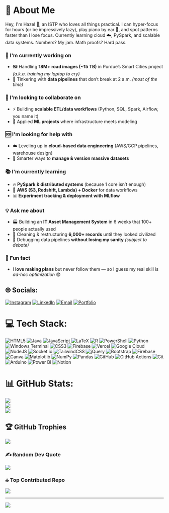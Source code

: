 # 💫 About Me
Hey, I'm Hazel 👋, an ISTP who loves all things practical. I can hyper-focus for hours (or be impressively lazy), play piano by ear 🎹, and spot patterns faster than I lose focus. Currently learning cloud ☁️, PySpark, and scalable data systems. Numbers? My jam. Math proofs? Hard pass.

### 🚀 I'm currently working on
- 🖼️ Handling **18M+ road images (~15 TB)** in Purdue’s Smart Cities project *(a.k.a. training my laptop to cry)*  
- 🔧 Tinkering with **data pipelines** that don’t break at 2 a.m. *(most of the time)*  

### 🤝 I'm looking to collaborate on
- ⚡ Building **scalable ETL/data workflows** (Python, SQL, Spark, Airflow, you name it)  
- 🧠 Applied **ML projects** where infrastructure meets modeling  

### 🆘 I'm looking for help with
- ☁️ Leveling up in **cloud-based data engineering** (AWS/GCP pipelines, warehouse design)  
- 📂 Smarter ways to **manage & version massive datasets**  

### 📚 I'm currently learning
- 🔥 **PySpark & distributed systems** (because 1 core isn’t enough)  
- 🐳 **AWS (S3, Redshift, Lambda) + Docker** for data workflows  
- 📊 **Experiment tracking & deployment with MLflow**  

### 💡 Ask me about
- 🏭 Building an **IT Asset Management System** in 6 weeks that 100+ people actually used  
- 🧹 Cleaning & restructuring **6,000+ records** until they looked civilized  
- 🐛 Debugging data pipelines **without losing my sanity** *(subject to debate)*  

### 🎲 Fun fact
- I **love making plans** but never follow them — so I guess my real skill is *ad-hoc optimization* 😎  


## 🌐 Socials:
[![Instagram](https://img.shields.io/badge/Instagram-E4405F?style=for-the-badge&logoColor=white)](https://instagram.com/tran.nc) 
[![LinkedIn](https://img.shields.io/badge/LinkedIn-0077B5?style=for-the-badge&logoColor=white)](https://linkedin.com/in/tran-vo-purdue) 
[![Email](https://img.shields.io/badge/Email-D14836?style=for-the-badge&logoColor=white)](mailto:ngoctranvl2006@gmail.com) 
[![Portfolio](https://img.shields.io/badge/Portfolio-6C63FF?style=for-the-badge&logoColor=white)](https://hazel-portfolio-theta.vercel.app/)


# 💻 Tech Stack:
![HTML5](https://img.shields.io/badge/html5-%23E34F26.svg?style=for-the-badge&logo=html5&logoColor=white) ![Java](https://img.shields.io/badge/java-%23ED8B00.svg?style=for-the-badge&logo=openjdk&logoColor=white) ![JavaScript](https://img.shields.io/badge/javascript-%23323330.svg?style=for-the-badge&logo=javascript&logoColor=%23F7DF1E) ![LaTeX](https://img.shields.io/badge/latex-%23008080.svg?style=for-the-badge&logo=latex&logoColor=white) ![R](https://img.shields.io/badge/r-%23276DC3.svg?style=for-the-badge&logo=r&logoColor=white) ![PowerShell](https://img.shields.io/badge/PowerShell-%235391FE.svg?style=for-the-badge&logo=powershell&logoColor=white) ![Python](https://img.shields.io/badge/python-3670A0?style=for-the-badge&logo=python&logoColor=ffdd54) ![Windows Terminal](https://img.shields.io/badge/Windows%20Terminal-%234D4D4D.svg?style=for-the-badge&logo=windows-terminal&logoColor=white) ![CSS3](https://img.shields.io/badge/css3-%231572B6.svg?style=for-the-badge&logo=css3&logoColor=white) ![Firebase](https://img.shields.io/badge/firebase-%23039BE5.svg?style=for-the-badge&logo=firebase) ![Vercel](https://img.shields.io/badge/vercel-%23000000.svg?style=for-the-badge&logo=vercel&logoColor=white) ![Google Cloud](https://img.shields.io/badge/GoogleCloud-%234285F4.svg?style=for-the-badge&logo=google-cloud&logoColor=white) ![NodeJS](https://img.shields.io/badge/node.js-6DA55F?style=for-the-badge&logo=node.js&logoColor=white) ![Socket.io](https://img.shields.io/badge/Socket.io-black?style=for-the-badge&logo=socket.io&badgeColor=010101) ![TailwindCSS](https://img.shields.io/badge/tailwindcss-%2338B2AC.svg?style=for-the-badge&logo=tailwind-css&logoColor=white) ![jQuery](https://img.shields.io/badge/jquery-%230769AD.svg?style=for-the-badge&logo=jquery&logoColor=white) ![Bootstrap](https://img.shields.io/badge/bootstrap-%238511FA.svg?style=for-the-badge&logo=bootstrap&logoColor=white) ![Firebase](https://img.shields.io/badge/firebase-a08021?style=for-the-badge&logo=firebase&logoColor=ffcd34) ![Canva](https://img.shields.io/badge/Canva-%2300C4CC.svg?style=for-the-badge&logo=Canva&logoColor=white) ![Matplotlib](https://img.shields.io/badge/Matplotlib-%23ffffff.svg?style=for-the-badge&logo=Matplotlib&logoColor=black) ![NumPy](https://img.shields.io/badge/numpy-%23013243.svg?style=for-the-badge&logo=numpy&logoColor=white) ![Pandas](https://img.shields.io/badge/pandas-%23150458.svg?style=for-the-badge&logo=pandas&logoColor=white) ![GitHub](https://img.shields.io/badge/github-%23121011.svg?style=for-the-badge&logo=github&logoColor=white) ![GitHub Actions](https://img.shields.io/badge/github%20actions-%232671E5.svg?style=for-the-badge&logo=githubactions&logoColor=white) ![Git](https://img.shields.io/badge/git-%23F05033.svg?style=for-the-badge&logo=git&logoColor=white) ![Arduino](https://img.shields.io/badge/-Arduino-00979D?style=for-the-badge&logo=Arduino&logoColor=white) ![Power Bi](https://img.shields.io/badge/power_bi-F2C811?style=for-the-badge&logo=powerbi&logoColor=black) ![Notion](https://img.shields.io/badge/Notion-%23000000.svg?style=for-the-badge&logo=notion&logoColor=white)
# 📊 GitHub Stats:
![](https://github-readme-stats.vercel.app/api?username=tranlengocvo&theme=dark&hide_border=false&include_all_commits=true&count_private=true)<br/>
![](https://nirzak-streak-stats.vercel.app/?user=tranlengocvo&theme=dark&hide_border=false)<br/>
![](https://github-readme-stats.vercel.app/api/top-langs/?username=tranlengocvo&theme=dark&hide_border=false&include_all_commits=true&count_private=true&layout=compact)

## 🏆 GitHub Trophies
![](https://github-profile-trophy.vercel.app/?username=tranlengocvo&theme=tokyonight&no-frame=false&no-bg=false&margin-w=4)

### ✍️ Random Dev Quote
![](https://quotes-github-readme.vercel.app/api?type=horizontal&theme=gruvbox)

### 🔝 Top Contributed Repo
![](https://github-contributor-stats.vercel.app/api?username=tranlengocvo&limit=5&theme=radical&combine_all_yearly_contributions=true)

---
[![](https://visitcount.itsvg.in/api?id=tranlengocvo&icon=1&color=0)](https://visitcount.itsvg.in)

<!-- Proudly created with GPRM ( https://gprm.itsvg.in ) -->
